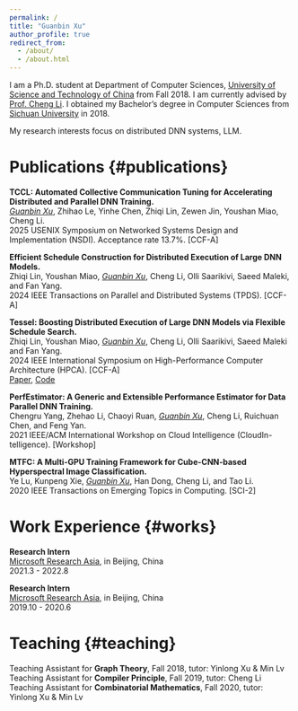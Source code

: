 ```yaml
---
permalink: /
title: "Guanbin Xu"
author_profile: true
redirect_from: 
  - /about/
  - /about.html
---
```


I am a Ph.D. student at Department of Computer Sciences, [University of Science and Technology of China](https://ustc.edu.cn/) from Fall 2018. I am currently advised by [Prof. Cheng Li](https://scholar.google.com/citations?user=3Fdv_mIAAAAJ). I obtained my Bachelor’s degree in Computer Sciences from [Sichuan University](https://scu.edu.cn/) in 2018.

My research interests focus on distributed DNN systems, LLM.

# Publications {#publications}
**TCCL: Automated Collective Communication Tuning for Accelerating Distributed and Parallel DNN Training.**\
*<u>Guanbin Xu</u>*, Zhihao Le, Yinhe Chen, Zhiqi Lin, Zewen Jin, Youshan Miao, Cheng Li.\
2025 USENIX Symposium on Networked Systems Design and Implementation (NSDI). Acceptance rate 13.7%. [CCF-A]

**Efficient Schedule Construction for Distributed Execution of Large DNN Models.**\
Zhiqi Lin,  Youshan Miao, *<u>Guanbin Xu</u>*,  Cheng Li,  Olli Saarikivi,  Saeed Maleki, and Fan Yang.\
2024 IEEE Transactions on Parallel and Distributed Systems (TPDS). [CCF-A]

**Tessel: Boosting Distributed Execution of Large DNN Models via Flexible Schedule Search.**\
Zhiqi Lin,  Youshan Miao, *<u>Guanbin Xu</u>*,  Cheng Li,  Olli Saarikivi, Saeed Maleki and Fan Yang.\
2024 IEEE International Symposium on High-Performance Computer Architecture (HPCA). [CCF-A]\
[Paper](https://arxiv.org/pdf/2311.15269), [Code](https://github.com/zhiqi-0/Tessel)

**PerfEstimator: A Generic and Extensible Performance Estimator for Data Parallel DNN Training.**\
Chengru Yang,  Zhehao Li,  Chaoyi Ruan, *<u>Guanbin Xu</u>*,  Cheng Li, Ruichuan Chen, and Feng Yan.\
2021 IEEE/ACM International Workshop on Cloud Intelligence (CloudIn-telligence). [Workshop]

**MTFC: A Multi-GPU Training Framework for Cube-CNN-based Hyperspectral Image Classification.**\
Ye Lu,  Kunpeng Xie, *<u>Guanbin Xu</u>*,  Han Dong,  Cheng Li,  and Tao Li.\
2020 IEEE Transactions on Emerging Topics in Computing. [SCI-2]

# Work Experience {#works}
**Research Intern**\
[Microsoft Research Asia](https://www.microsoft.com/en-us/research/lab/microsoft-research-asia/), in Beijing, China\
2021.3 - 2022.8

**Research Intern**\
[Microsoft Research Asia](https://www.microsoft.com/en-us/research/lab/microsoft-research-asia/), in Beijing, China\
2019.10 - 2020.6

# Teaching {#teaching}
Teaching Assistant for **Graph Theory**, Fall 2018, tutor: Yinlong Xu & Min Lv\
Teaching Assistant for **Compiler Principle**, Fall 2019, tutor: Cheng Li\
Teaching Assistant for **Combinatorial Mathematics**, Fall 2020, tutor: Yinlong Xu & Min Lv

